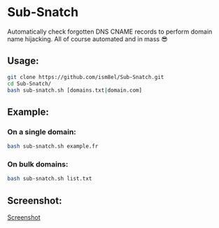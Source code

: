 # Sub-Snatch
Automatically check forgotten DNS CNAME records to perform domain name hijacking. All of course automated and in mass :sunglasses:

## Usage:
```bash
git clone https://github.com/ism8el/Sub-Snatch.git
cd Sub-Snatch/
bash sub-snatch.sh [domains.txt|domain.com]
```

## Example:
### On a single domain:
```bash
bash sub-snatch.sh example.fr
```

### On bulk domains:
```bash
bash sub-snatch.sh list.txt
```
## Screenshot:
[Screenshot](/image.png "Screenshot")
